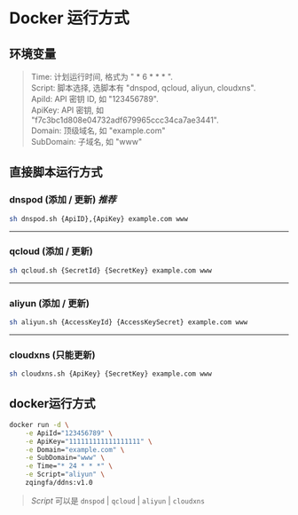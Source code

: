 # Docker 运行方式

## 环境变量

>Time: 计划运行时间, 格式为 " * 6 * * * ".  
>Script: 脚本选择, 选脚本有 "dnspod, qcloud, aliyun, cloudxns".  
>ApiId: API 密钥 ID, 如 "123456789".  
>ApiKey: API 密钥, 如 "f7c3bc1d808e04732adf679965ccc34ca7ae3441".  
>Domain: 顶级域名, 如 "example.com"  
>SubDomain: 子域名, 如 "www"  

## 直接脚本运行方式

### dnspod (添加 / 更新) *推荐*

```bash
sh dnspod.sh {ApiID},{ApiKey} example.com www
```

---

### qcloud (添加 / 更新)

```bash
sh qcloud.sh {SecretId} {SecretKey} example.com www
```

---

### aliyun (添加 / 更新)

```bash
sh aliyun.sh {AccessKeyId} {AccessKeySecret} example.com www
```

---

### cloudxns (只能更新)

```bash
sh cloudxns.sh {ApiKey} {SecretKey} example.com www
```

## docker运行方式

```bash
docker run -d \
    -e ApiId="123456789" \
    -e ApiKey="111111111111111111" \
    -e Domain="example.com" \
    -e SubDomain="www" \
    -e Time="* 24 * * *" \
    -e Script="aliyun" \
    zqingfa/ddns:v1.0
```

> *Script* 可以是 `dnspod` | `qcloud` | `aliyun` | `cloudxns`

